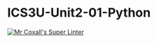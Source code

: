 # ICS3U-Unit2-01-Python

[![Mr Coxall's Super Linter](https://github.com/maliksalem1/ICS3U-Unit2-01-Python/workflows/Mr%20Coxall's%20Super%20Linter/badge.svg)](https://github.com/maliksalem1/ICS3U-Unit2-01-Python/actions/)
